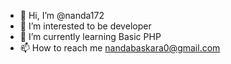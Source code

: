 - 👋 Hi, I’m @nanda172
- 👀 I’m interested to be developer
- 🌱 I’m currently learning Basic PHP
- 📫 How to reach me nandabaskara0@gmail.com

<!---
nanda172/nanda172 is a ✨ special ✨ repository because its `README.md` (this file) appears on your GitHub profile.
You can click the Preview link to take a look at your changes.
--->
